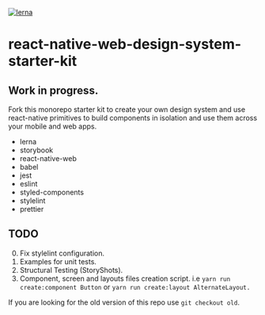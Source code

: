 [![lerna](https://img.shields.io/badge/maintained%20with-lerna-cc00ff.svg)](https://lerna.js.org/)

# react-native-web-design-system-starter-kit

## Work in progress.

Fork this monorepo starter kit to create your own design system and use react-native primitives to build components in isolation and use them across your mobile and web apps.

- lerna
- storybook
- react-native-web
- babel
- jest
- eslint
- styled-components
- stylelint
- prettier

## TODO

0. Fix stylelint configuration.
1. Examples for unit tests.
1. Structural Testing (StoryShots).
1. Component, screen and layouts files creation script. i.e `yarn run create:component Button` or `yarn run create:layout AlternateLayout.`

If you are looking for the old version of this repo use `git checkout old`.
